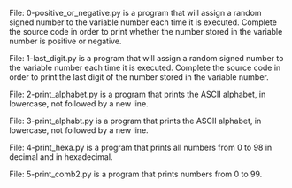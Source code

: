 File: 0-positive_or_negative.py is a program that will assign a random signed number to the variable number each time it is executed. Complete the source code in order to print whether the number stored in the variable number is positive or negative.

File: 1-last_digit.py is a program that will assign a random signed number to the variable number each time it is executed. Complete the source code in order to print the last digit of the number stored in the variable number.

File: 2-print_alphabet.py is a program that prints the ASCII alphabet, in lowercase, not followed by a new line.

File: 3-print_alphabt.py is a program that prints the ASCII alphabet, in lowercase, not followed by a new line.

File: 4-print_hexa.py is a program that prints all numbers from 0 to 98 in decimal and in hexadecimal.

File: 5-print_comb2.py is a program that prints numbers from 0 to 99.

